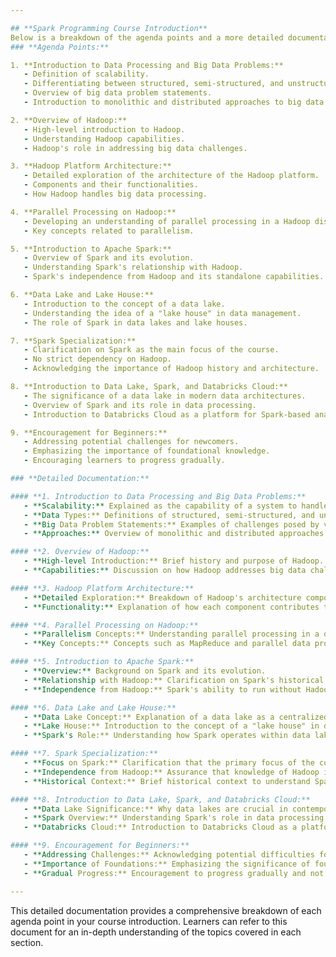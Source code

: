 ```yaml
---

## **Spark Programming Course Introduction**
Below is a breakdown of the agenda points and a more detailed documentation for each section of Spark Programming course introduction
### **Agenda Points:**

1. **Introduction to Data Processing and Big Data Problems:**
   - Definition of scalability.
   - Differentiating between structured, semi-structured, and unstructured data.
   - Overview of big data problem statements.
   - Introduction to monolithic and distributed approaches to big data.

2. **Overview of Hadoop:**
   - High-level introduction to Hadoop.
   - Understanding Hadoop capabilities.
   - Hadoop's role in addressing big data challenges.

3. **Hadoop Platform Architecture:**
   - Detailed exploration of the architecture of the Hadoop platform.
   - Components and their functionalities.
   - How Hadoop handles big data processing.

4. **Parallel Processing on Hadoop:**
   - Developing an understanding of parallel processing in a Hadoop distributed environment.
   - Key concepts related to parallelism.

5. **Introduction to Apache Spark:**
   - Overview of Spark and its evolution.
   - Understanding Spark's relationship with Hadoop.
   - Spark's independence from Hadoop and its standalone capabilities.

6. **Data Lake and Lake House:**
   - Introduction to the concept of a data lake.
   - Understanding the idea of a "lake house" in data management.
   - The role of Spark in data lakes and lake houses.

7. **Spark Specialization:**
   - Clarification on Spark as the main focus of the course.
   - No strict dependency on Hadoop.
   - Acknowledging the importance of Hadoop history and architecture.

8. **Introduction to Data Lake, Spark, and Databricks Cloud:**
   - The significance of a data lake in modern data architectures.
   - Overview of Spark and its role in data processing.
   - Introduction to Databricks Cloud as a platform for Spark-based analytics.

9. **Encouragement for Beginners:**
   - Addressing potential challenges for newcomers.
   - Emphasizing the importance of foundational knowledge.
   - Encouraging learners to progress gradually.

### **Detailed Documentation:**

#### **1. Introduction to Data Processing and Big Data Problems:**
   - **Scalability:** Explained as the capability of a system to handle growing amounts of work.
   - **Data Types:** Definitions of structured, semi-structured, and unstructured data.
   - **Big Data Problem Statements:** Examples of challenges posed by vast amounts of data.
   - **Approaches:** Overview of monolithic and distributed approaches to big data.

#### **2. Overview of Hadoop:**
   - **High-level Introduction:** Brief history and purpose of Hadoop.
   - **Capabilities:** Discussion on how Hadoop addresses big data challenges.

#### **3. Hadoop Platform Architecture:**
   - **Detailed Exploration:** Breakdown of Hadoop's architecture components.
   - **Functionality:** Explanation of how each component contributes to data processing.

#### **4. Parallel Processing on Hadoop:**
   - **Parallelism Concepts:** Understanding parallel processing in a distributed environment.
   - **Key Concepts:** Concepts such as MapReduce and parallel data processing.

#### **5. Introduction to Apache Spark:**
   - **Overview:** Background on Spark and its evolution.
   - **Relationship with Hadoop:** Clarification on Spark's historical ties with Hadoop.
   - **Independence from Hadoop:** Spark's ability to run without Hadoop.

#### **6. Data Lake and Lake House:**
   - **Data Lake Concept:** Explanation of a data lake as a centralized repository.
   - **Lake House:** Introduction to the concept of a "lake house" in data management.
   - **Spark's Role:** Understanding how Spark operates within data lakes and lake houses.

#### **7. Spark Specialization:**
   - **Focus on Spark:** Clarification that the primary focus of the course is Spark.
   - **Independence from Hadoop:** Assurance that knowledge of Hadoop is not a strict prerequisite.
   - **Historical Context:** Brief historical context to understand Spark's evolution.

#### **8. Introduction to Data Lake, Spark, and Databricks Cloud:**
   - **Data Lake Significance:** Why data lakes are crucial in contemporary data architectures.
   - **Spark Overview:** Understanding Spark's role in data processing.
   - **Databricks Cloud:** Introduction to Databricks Cloud as a platform for Spark analytics.

#### **9. Encouragement for Beginners:**
   - **Addressing Challenges:** Acknowledging potential difficulties for beginners.
   - **Importance of Foundations:** Emphasizing the significance of foundational knowledge.
   - **Gradual Progress:** Encouragement to progress gradually and not be discouraged by initial challenges.

---
```


This detailed documentation provides a comprehensive breakdown of each agenda point in your course introduction. Learners can refer to this document for an in-depth understanding of the topics covered in each section.

